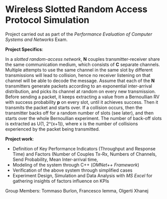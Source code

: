 # Wireless Slotted Random Access Protocol Simulation

Project carried out as part of the *Performance Evaluation of Computer Systems and Networks* Exam.

**Project Specifics**:

In a *slotted random-access network*, **N** couples transmitter-receiver share the same communication
medium, which consists of **C** separate channels. Multiple attempts to use the same channel in the
same slot by different transmissions will lead to collision, hence no receiver listening on that
channel will be able to decode the message. 
Assume that each of the **N** transmitters generate packets according to an exponential inter-arrival
distribution, and picks its channel at random on every new transmission. Before sending a packet, it
keeps extracting a value from a Bernoullian RV with success probability **p** on every slot, until it
achieves success. Then it transmits the packet and starts over. If a collision occurs, then the
transmitter backs off for a random number of slots (see later), and then starts over the whole
Bernoullian experiment.
The number of back-off slots is extracted as U(1, 2^(x+1)), where x is the number of collisions
experienced by the packet being transmitted.

**Project work**:
* Definition of Key Performance Indicators (Throughput and Response Time) and Factors (Number of Couples Tx-Rx, Numbers of Channels, Send Probability, Mean Inter-arrival time, 
* Modeling of the system through C++ (*OMNet++ Framework*)
* Verification of the above system through simplified cases 
* Experiment Design, Simulation and Data Analysis with *MS Excel* for gathering insights of factors influence on KPIs

Group Members: Tommaso Burlon, Francesco Iemma, Olgerti Xhanej
